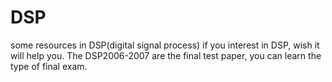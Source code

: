 # DSP
some resources in DSP(digital signal process)
if you interest in DSP, wish it will help you.
The DSP2006-2007 are the final test paper, you can learn the type of final exam.
